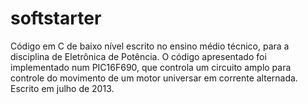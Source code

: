 # softstarter

Código em C de baixo nível escrito no ensino médio técnico, para a disciplina de Eletrônica de Potência. O código apresentado foi implementado num PIC16F690, que controla um circuito amplo para controle do movimento de um motor universar em corrente alternada. Escrito em julho de 2013.
